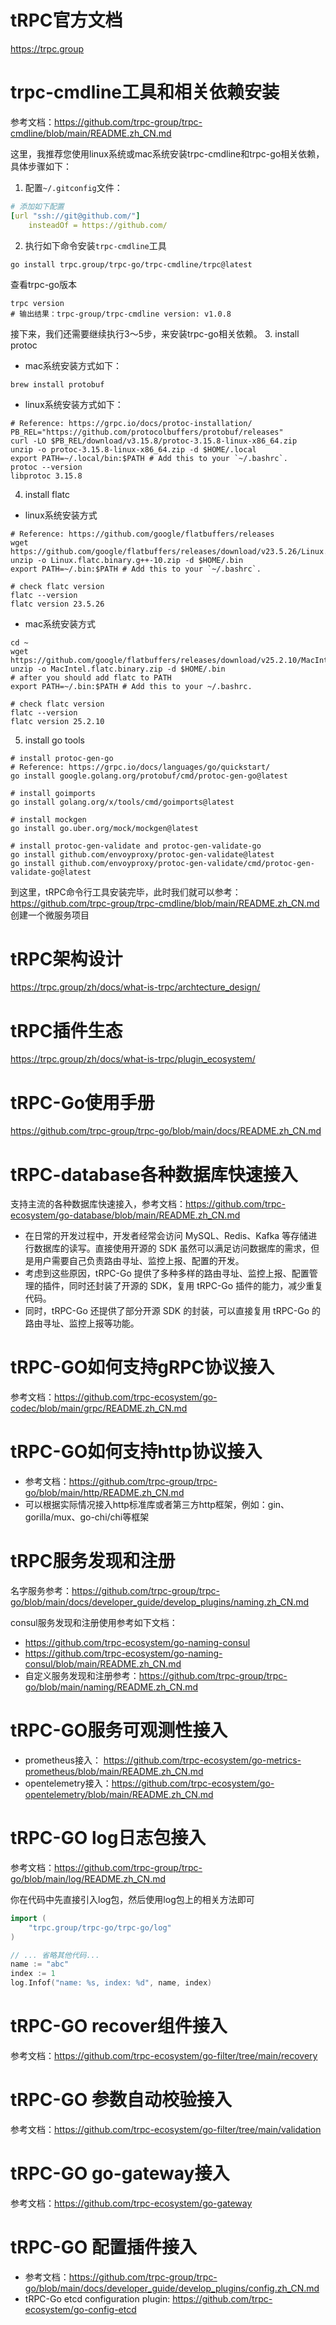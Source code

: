 # tRPC官方文档
https://trpc.group

# trpc-cmdline工具和相关依赖安装
参考文档：https://github.com/trpc-group/trpc-cmdline/blob/main/README.zh_CN.md

这里，我推荐您使用linux系统或mac系统安装trpc-cmdline和trpc-go相关依赖，具体步骤如下：
1. 配置`~/.gitconfig`文件：
```yaml
# 添加如下配置
[url "ssh://git@github.com/"]
    insteadOf = https://github.com/
```
2. 执行如下命令安装`trpc-cmdline`工具
```shell
go install trpc.group/trpc-go/trpc-cmdline/trpc@latest
```
查看trpc-go版本
```shell
trpc version
# 输出结果：trpc-group/trpc-cmdline version: v1.0.8
```
接下来，我们还需要继续执行3～5步，来安装trpc-go相关依赖。
3. install protoc
- mac系统安装方式如下：
```shell
brew install protobuf
```
- linux系统安装方式如下：
```shell
# Reference: https://grpc.io/docs/protoc-installation/
PB_REL="https://github.com/protocolbuffers/protobuf/releases"
curl -LO $PB_REL/download/v3.15.8/protoc-3.15.8-linux-x86_64.zip
unzip -o protoc-3.15.8-linux-x86_64.zip -d $HOME/.local
export PATH=~/.local/bin:$PATH # Add this to your `~/.bashrc`.
protoc --version
libprotoc 3.15.8
```
4. install flatc
- linux系统安装方式
```shell
# Reference: https://github.com/google/flatbuffers/releases
wget https://github.com/google/flatbuffers/releases/download/v23.5.26/Linux.flatc.binary.g++-10.zip
unzip -o Linux.flatc.binary.g++-10.zip -d $HOME/.bin
export PATH=~/.bin:$PATH # Add this to your `~/.bashrc`.

# check flatc version
flatc --version
flatc version 23.5.26
```
- mac系统安装方式
```shell
cd ~
wget https://github.com/google/flatbuffers/releases/download/v25.2.10/MacIntel.flatc.binary.zip
unzip -o MacIntel.flatc.binary.zip -d $HOME/.bin
# after you should add flatc to PATH
export PATH=~/.bin:$PATH # Add this to your ~/.bashrc.

# check flatc version
flatc --version
flatc version 25.2.10
```

5. install go tools
```shell
# install protoc-gen-go
# Reference: https://grpc.io/docs/languages/go/quickstart/
go install google.golang.org/protobuf/cmd/protoc-gen-go@latest

# install goimports
go install golang.org/x/tools/cmd/goimports@latest

# install mockgen
go install go.uber.org/mock/mockgen@latest

# install protoc-gen-validate and protoc-gen-validate-go
go install github.com/envoyproxy/protoc-gen-validate@latest
go install github.com/envoyproxy/protoc-gen-validate/cmd/protoc-gen-validate-go@latest
```
到这里，tRPC命令行工具安装完毕，此时我们就可以参考：https://github.com/trpc-group/trpc-cmdline/blob/main/README.zh_CN.md 创建一个微服务项目

# tRPC架构设计
https://trpc.group/zh/docs/what-is-trpc/archtecture_design/

# tRPC插件生态
https://trpc.group/zh/docs/what-is-trpc/plugin_ecosystem/

# tRPC-Go使用手册
https://github.com/trpc-group/trpc-go/blob/main/docs/README.zh_CN.md

# tRPC-database各种数据库快速接入
支持主流的各种数据库快速接入，参考文档：https://github.com/trpc-ecosystem/go-database/blob/main/README.zh_CN.md

- 在日常的开发过程中，开发者经常会访问 MySQL、Redis、Kafka 等存储进行数据库的读写。直接使用开源的 SDK 虽然可以满足访问数据库的需求，但是用户需要自己负责路由寻址、监控上报、配置的开发。
- 考虑到这些原因，tRPC-Go 提供了多种多样的路由寻址、监控上报、配置管理的插件，同时还封装了开源的 SDK，复用 tRPC-Go 插件的能力，减少重复代码。
- 同时，tRPC-Go 还提供了部分开源 SDK 的封装，可以直接复用 tRPC-Go 的路由寻址、监控上报等功能。

# tRPC-GO如何支持gRPC协议接入
参考文档：https://github.com/trpc-ecosystem/go-codec/blob/main/grpc/README.zh_CN.md

# tRPC-GO如何支持http协议接入
- 参考文档：https://github.com/trpc-group/trpc-go/blob/main/http/README.zh_CN.md
- 可以根据实际情况接入http标准库或者第三方http框架，例如：gin、gorilla/mux、go-chi/chi等框架

# tRPC服务发现和注册
名字服务参考：https://github.com/trpc-group/trpc-go/blob/main/docs/developer_guide/develop_plugins/naming.zh_CN.md

consul服务发现和注册使用参考如下文档：
- https://github.com/trpc-ecosystem/go-naming-consul
- https://github.com/trpc-ecosystem/go-naming-consul/blob/main/README.zh_CN.md
- 自定义服务发现和注册参考：https://github.com/trpc-group/trpc-go/blob/main/naming/README.zh_CN.md

# tRPC-GO服务可观测性接入
- prometheus接入： https://github.com/trpc-ecosystem/go-metrics-prometheus/blob/main/README.zh_CN.md
- opentelemetry接入：https://github.com/trpc-ecosystem/go-opentelemetry/blob/main/README.zh_CN.md

# tRPC-GO log日志包接入
参考文档：https://github.com/trpc-group/trpc-go/blob/main/log/README.zh_CN.md

你在代码中先直接引入log包，然后使用log包上的相关方法即可
```go
import (
    "trpc.group/trpc-go/trpc-go/log"
)

// ... 省略其他代码...
name := "abc"
index := 1
log.Infof("name: %s, index: %d", name, index)
```

# tRPC-GO recover组件接入
参考文档：https://github.com/trpc-ecosystem/go-filter/tree/main/recovery

# tRPC-GO 参数自动校验接入
参考文档：https://github.com/trpc-ecosystem/go-filter/tree/main/validation

# tRPC-GO go-gateway接入
参考文档：https://github.com/trpc-ecosystem/go-gateway

# tRPC-GO 配置插件接入
- 参考文档：https://github.com/trpc-group/trpc-go/blob/main/docs/developer_guide/develop_plugins/config.zh_CN.md
- tRPC-Go etcd configuration plugin: https://github.com/trpc-ecosystem/go-config-etcd
